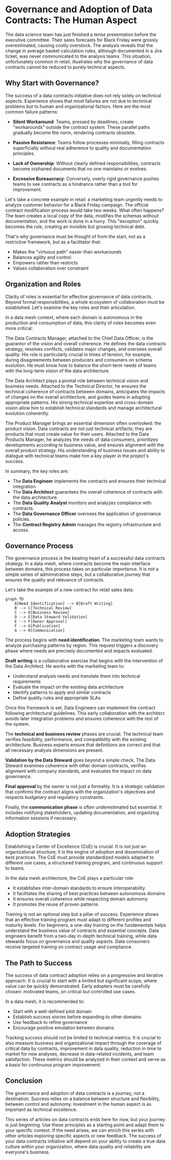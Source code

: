 # Governance and Adoption of Data Contracts: The Human Aspect

The data science team has just finished a tense presentation before the executive committee. Their sales forecasts for Black Friday were grossly overestimated, causing costly overstock. The analysis reveals that the change in average basket calculation rules, although documented in a Jira ticket, was never communicated to the analysis teams. This situation, unfortunately common in retail, illustrates why the governance of data contracts cannot be reduced to purely technical aspects.

## Why Start with Governance?

The success of a data contracts initiative does not rely solely on technical aspects. Experience shows that most failures are not due to technical problems but to human and organizational factors. Here are the most common failure patterns:

- **Silent Workaround**: Teams, pressed by deadlines, create "workarounds" outside the contract system. These parallel paths gradually become the norm, rendering contracts obsolete.

- **Passive Resistance**: Teams follow processes minimally, filling contracts superficially without real adherence to quality and documentation principles.

- **Lack of Ownership**: Without clearly defined responsibilities, contracts become orphaned documents that no one maintains or evolves.

- **Excessive Bureaucracy**: Conversely, overly rigid governance pushes teams to see contracts as a hindrance rather than a tool for improvement.

Let's take a concrete example in retail: a marketing team urgently needs to analyze customer behavior for a Black Friday campaign. The official contract modification process would take two weeks. What often happens? The team creates a local copy of the data, modifies the schemas without documentation, and the work is done in a hurry. This "exception" quickly becomes the rule, creating an invisible but growing technical debt.

That's why governance must be thought of from the start, not as a restrictive framework, but as a facilitator that:
- Makes the "virtuous path" easier than workarounds
- Balances agility and control
- Empowers rather than restricts
- Values collaboration over constraint

## Organization and Roles

Clarity of roles is essential for effective governance of data contracts. Beyond formal responsibilities, a whole ecosystem of collaboration must be established. Let's examine the key roles and their articulation.

In a data mesh context, where each domain is autonomous in the production and consumption of data, this clarity of roles becomes even more critical:

The Data Contracts Manager, attached to the Chief Data Officer, is the guarantor of the vision and overall coherence. He defines the data contracts strategy, resolves conflicts, validates major changes, and oversees overall quality. His role is particularly crucial in times of tension, for example, during disagreements between producers and consumers on schema evolution. He must know how to balance the short-term needs of teams with the long-term vision of the data architecture.

The Data Architect plays a pivotal role between technical vision and business needs. Attached to the Technical Director, he ensures the technical coherence of contracts between domains, anticipates the impacts of changes on the overall architecture, and guides teams in adopting appropriate patterns. His strong technical expertise and cross-domain vision allow him to establish technical standards and manage architectural evolution coherently.

The Product Manager brings an essential dimension often overlooked: the product vision. Data contracts are not just technical artifacts; they are products that must create value for their users. Attached to the Data Products Manager, he analyzes the needs of data consumers, prioritizes developments according to business value, and ensures alignment with the overall product strategy. His understanding of business issues and ability to dialogue with technical teams make him a key player in the project's success.

In summary, the key roles are:
- The **Data Engineer** implements the contracts and ensures their technical integration.
- The **Data Architect** guarantees the overall coherence of contracts with the data architecture.
- The **Data Quality Analyst** monitors and analyzes compliance with contracts.
- The **Data Governance Officer** oversees the application of governance policies.
- The **Contract Registry Admin** manages the registry infrastructure and access.

## Governance Process

The governance process is the beating heart of a successful data contracts strategy. In a data mesh, where contracts become the main interface between domains, this process takes on particular importance. It is not a simple series of administrative steps, but a collaborative journey that ensures the quality and relevance of contracts.

Let's take the example of a new contract for retail sales data:

```mermaid
graph TD
    A[Need Identification] --> B[Draft Writing]
    B --> C[Technical Review]
    C --> D[Business Review]
    D --> E[Data Steward Validation]
    E --> F[Owner Approval]
    F --> G[Publication]
    G --> H[Communication]
```

The process begins with **need identification**. The marketing team wants to analyze purchasing patterns by region. This request triggers a discovery phase where needs are precisely documented and impacts evaluated.

**Draft writing** is a collaborative exercise that begins with the intervention of the Data Architect. He works with the marketing team to:
- Understand analysis needs and translate them into technical requirements
- Evaluate the impact on the existing data architecture
- Identify patterns to apply and similar contracts
- Define quality rules and appropriate SLAs

Once this framework is set, Data Engineers can implement the contract following architectural guidelines. This early collaboration with the architect avoids later integration problems and ensures coherence with the rest of the system.

The **technical and business review** phases are crucial. The technical team verifies feasibility, performance, and compatibility with the existing architecture. Business experts ensure that definitions are correct and that all necessary analysis dimensions are present.

**Validation by the Data Steward** goes beyond a simple check. The Data Steward examines coherence with other domain contracts, verifies alignment with company standards, and evaluates the impact on data governance.

**Final approval** by the owner is not just a formality. It is a strategic validation that confirms the contract aligns with the organization's objectives and respects budgetary and regulatory constraints.

Finally, the **communication phase** is often underestimated but essential. It includes notifying stakeholders, updating documentation, and organizing information sessions if necessary.

## Adoption Strategies

Establishing a Center of Excellence (CoE) is crucial. It is not just an organizational structure; it is the engine of adoption and dissemination of best practices. The CoE must provide standardized models adapted to different use cases, a structured training program, and continuous support to teams.

In the data mesh architecture, the CoE plays a particular role:
- It establishes inter-domain standards to ensure interoperability
- It facilitates the sharing of best practices between autonomous domains
- It ensures overall coherence while respecting domain autonomy
- It promotes the reuse of proven patterns

Training is not an optional step but a pillar of success. Experience shows that an effective training program must adapt to different profiles and maturity levels. For beginners, a one-day training on the fundamentals helps understand the business value of contracts and essential concepts. Data engineers benefit from a two-day in-depth technical training, while data stewards focus on governance and quality aspects. Data consumers receive targeted training on contract usage and compliance.

## The Path to Success

The success of data contract adoption relies on a progressive and iterative approach. It is crucial to start with a limited but significant scope, where value can be quickly demonstrated. Early adopters must be carefully chosen: motivated teams, on critical but controlled use cases.

In a data mesh, it is recommended to:
- Start with a well-defined pilot domain
- Establish success stories before expanding to other domains
- Use feedback to refine governance
- Encourage positive emulation between domains

Tracking success should not be limited to technical metrics. It is crucial to also measure business and organizational impact through the coverage of critical data by contracts, improvement in data quality, reduction in time to market for new analyses, decrease in data-related incidents, and team satisfaction. These metrics should be analyzed in their context and serve as a basis for continuous program improvement.

## Conclusion

The governance and adoption of data contracts is a journey, not a destination. Success relies on a balance between structure and flexibility, between control and autonomy. Investment in the human aspect is as important as technical excellence.

This series of articles on data contracts ends here for now, but your journey is just beginning. Use these principles as a starting point and adapt them to your specific context. If the need arises, we can enrich this series with other articles exploring specific aspects or new feedback. The success of your data contracts initiative will depend on your ability to create a true data culture within your organization, where data quality and reliability are everyone's business. 